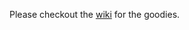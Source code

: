 Please checkout the [wiki](https://developer.mozilla.org/en-US/docs/Web/JavaScript/Reference) for the goodies.